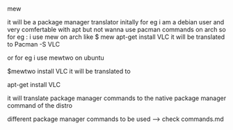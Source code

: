 mew

it will be a package manager translator initally
for eg i am a debian user and very comfertable with apt but not wanna use pacman commands on arch 
so for eg : i use mew on arch 
like
$ mew apt-get install VLC
it will be translated to 
Pacman -S VLC

or for eg i use mewtwo on ubuntu

$mewtwo install VLC
it will be translated to

apt-get install VLC

it will translate package manager commands to the native package manager command of the distro 


different package manager commands to be used --> check commands.md

